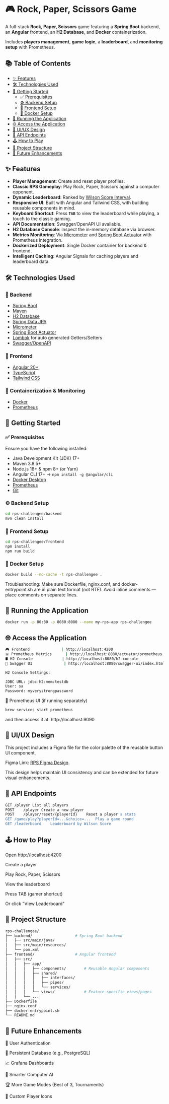 # 🎮 Rock, Paper, Scissors Game

A full-stack **Rock, Paper, Scissors** game featuring a **Spring Boot** backend, an **Angular** frontend, an **H2 Database**, and **Docker** containerization.

Includes **players management**, **game logic**, a **leaderboard**, and **monitoring setup** with Prometheus.

## 📚 Table of Contents

- [✨ Features](#-features)
- [🛠 Technologies Used](#-technologies-used)
- [🚀 Getting Started](#-getting-started)
  - [✅ Prerequisites](#-prerequisites)
  - [⚙️ Backend Setup](#-backend-setup)
  - [🎨 Frontend Setup](#-frontend-setup)
  - [🐳 Docker Setup](#-docker-setup)
- [🏃 Running the Application](#-running-the-application)
- [🌐 Access the Application](#-access-the-application)
- [📐 UI/UX Design](#-uiux-design)
- [📡 API Endpoints](#-api-endpoints)
- [🕹️ How to Play](#️-how-to-play)
- [📁 Project Structure](#-project-structure)
- [🔮 Future Enhancements](#-future-enhancements)

## ✨ Features

- **Player Management**: Create and reset player profiles.
- **Classic RPS Gameplay**: Play Rock, Paper, Scissors against a computer opponent.
- **Dynamic Leaderboard**: Ranked by [Wilson Score Interval](https://en.wikipedia.org/wiki/Binomial_proportion_confidence_interval#Wilson_score_interval).
- **Responsive UI**: Built with Angular and Tailwind CSS, with building reusable components in mind.
- **Keyboard Shortcut**: Press **`TAB`** to view the leaderboard while playing, a touch to the classic gaming.
- **API Documentation**: Swagger/OpenAPI UI available.
- **H2 Database Console**: Inspect the in-memory database via browser.
- **Metrics Monitoring**: Via [Micrometer](https://micrometer.io/) and [Spring Boot Actuator](https://docs.spring.io/spring-boot/docs/current/actuator-api/html/) with Prometheus integration.
- **Dockerized Deployment**: Single Docker container for backend & frontend.
- **Intelligent Caching**: Angular Signals for caching players and leaderboard data.

## 🛠 Technologies Used

### 🔧 Backend

- [Spring Boot](https://spring.io/projects/spring-boot)
- [Maven](https://maven.apache.org/)
- [H2 Database](https://www.h2database.com/)
- [Spring Data JPA](https://spring.io/projects/spring-data-jpa)
- [Micrometer](https://micrometer.io/)
- [Spring Boot Actuator](https://docs.spring.io/spring-boot/docs/current/actuator-api/html/)
- [Lombok](https://projectlombok.org/) for auto generated Getters/Setters
- [Swagger/OpenAPI](https://swagger.io/)

### 🎨 Frontend

- [Angular 20+](https://angular.io/)
- [TypeScript](https://www.typescriptlang.org/)
- [Tailwind CSS](https://tailwindcss.com/)

### 🐳 Containerization & Monitoring

- [Docker](https://www.docker.com/)
- [Prometheus](https://prometheus.io/)

## 🚀 Getting Started

### ✅ Prerequisites

Ensure you have the following installed:

- Java Development Kit (JDK) 17+
- Maven 3.8.5+
- Node.js 18+ & npm 8+ (or Yarn)
- Angular CLI 17+ → `npm install -g @angular/cli`
- [Docker Desktop](https://www.docker.com/products/docker-desktop/)
- [Prometheus](https://prometheus.io/)
- [Git](https://git-scm.com/)

### ⚙️ Backend Setup

```bash
cd rps-challengee/backend
mvn clean install
```

### 🎨 Frontend Setup

```bash
cd rps-challengee/frontend
npm install
npm run build
```

### 🐳 Docker Setup

```bash
docker build --no-cache -t rps-challengee .
```
Troubleshooting:
Make sure Dockerfile, nginx.conf, and docker-entrypoint.sh are in plain text format (not RTF).
Avoid inline comments — place comments on separate lines.

## 🏃 Running the Application

```bash
docker run -p 80:80 -p 8080:8080 --name my-rps-app rps-challengee
```

## 🌐 Access the Application

```bash
🎮 Frontend	            | http://localhost:4200
📊 Prometheus Metrics	  | http://localhost:8080/actuator/prometheus
🛢️ H2 Console	          | http://localhost:8080/h2-console
🧾 Swagger UI	          | http://localhost:8080/swagger-ui/index.html
```

```bash
H2 Console Settings:

JDBC URL: jdbc:h2:mem:testdb
User: sa
Password: myverystrongpassword
```

📍 Prometheus UI (if running separately)
```bash
brew services start prometheus
```
and then access it at: http://localhost:9090


## 📐 UI/UX Design
This project includes a Figma file for the color palette of the reusable button UI component.

Figma Link: [RPS Figma Design](https://www.figma.com/design/QUTgI6n68WYZdcKe7c2kzd/RPS-Figma?node-id=0-1&m=dev&t=b0azLlaDYP928T2r-1).

This design helps maintain UI consistency and can be extended for future visual enhancements.

## 📡 API Endpoints

```bash
GET	/player	List all players
POST	/player	Create a new player
POST	/player/reset/{playerId}	Reset a player's stats
GET	/game/play?playerId=...&choice=...	Play a game round
GET	/leaderboard	Leaderboard by Wilson Score
```

## 🕹️ How to Play

Open http://localhost:4200

Create a player

Play Rock, Paper, Scissors

View the leaderboard

Press TAB (gamer shortcut)

Or click "View Leaderboard"

## 📁 Project Structure

```bash
rps-challengee/
├── backend/                   # Spring Boot backend
│   ├── src/main/java/
│   ├── src/main/resources/
│   └── pom.xml
├── frontend/                  # Angular frontend
│   ├── src/
│   │   ├── app/
│   │   │   ├── components/        # Reusable Angular components
│   │   │   ├── shared/
│   │   │   │   ├── interfaces/
│   │   │   │   ├── pipes/
│   │   │   │   └── services/
│   │   │   └── views/             # Feature-specific views/pages
│   │   └── ...
├── Dockerfile
├── nginx.conf
├── docker-entrypoint.sh
└── README.md
```

## 🔮 Future Enhancements

🔐 User Authentication

💾 Persistent Database (e.g., PostgreSQL)

📈 Grafana Dashboards

🧠 Smarter Computer AI

🏆 More Game Modes (Best of 3, Tournaments)

🎨 Custom Player Icons







